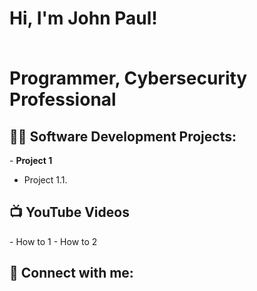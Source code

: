 <h1>Hi, I'm John Paul! 

<br/>Programmer</a>, Cybersecurity Professional</a></h1>

<h2>👨‍💻 Software Development Projects:</h2>
- <b>Project 1</b>

- Project 1.1.  



<h2>📺 YouTube Videos</h2>
- How to 1
- How to 2 

<h2> 🤳 Connect with me:</h2>



